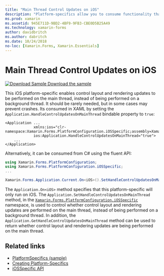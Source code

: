 ```yaml
---
title: "Main Thread Control Updates on iOS"
description: "Platform-specifics allow you to consume functionality that's only available on a specific platform, without implementing custom renderers or effects. This article explains how to consume the iOS platform-specific that enables control layout and rendering updates to be performed on the main thread."
ms.prod: xamarin
ms.assetid: 945E711D-9BD2-4BF9-9FB3-CBE0D5B25A49
ms.technology: xamarin-forms
author: davidbritch
ms.author: dabritch
ms.date: 10/24/2018
no-loc: [Xamarin.Forms, Xamarin.Essentials]
---
```


# Main Thread Control Updates on iOS

[![Download Sample](~/media/shared/download.png) Download the sample](/samples/xamarin/xamarin-forms-samples/userinterface-platformspecifics)

This iOS platform-specific enables control layout and rendering updates to be performed on the main thread, instead of being performed on a background thread. It should be rarely needed, but in some cases may prevent crashes. Its consumed in XAML by setting the `Application.HandleControlUpdatesOnMainThread` bindable property to `true`:

```xaml
<Application ...
             xmlns:ios="clr-namespace:Xamarin.Forms.PlatformConfiguration.iOSSpecific;assembly=Xamarin.Forms.Core"
             ios:Application.HandleControlUpdatesOnMainThread="true">
    ...
</Application>
```

Alternatively, it can be consumed from C# using the fluent API:

```csharp
using Xamarin.Forms.PlatformConfiguration;
using Xamarin.Forms.PlatformConfiguration.iOSSpecific;
...

Xamarin.Forms.Application.Current.On<iOS>().SetHandleControlUpdatesOnMainThread(true);
```

The `Application.On<iOS>` method specifies that this platform-specific will only run on iOS. The `Application.SetHandleControlUpdatesOnMainThread` method, in the [`Xamarin.Forms.PlatformConfiguration.iOSSpecific`](xref:Xamarin.Forms.PlatformConfiguration.iOSSpecific) namespace, is used to control whether control layout and rendering updates are performed on the main thread, instead of being performed on a background thread. In addition, the `Application.GetHandleControlUpdatesOnMainThread` method can be used to return whether control layout and rendering updates are being performed on the main thread.

## Related links

- [PlatformSpecifics (sample)](/samples/xamarin/xamarin-forms-samples/userinterface-platformspecifics)
- [Creating Platform-Specifics](~/xamarin-forms/platform/platform-specifics/index.md#creating-platform-specifics)
- [iOSSpecific API](xref:Xamarin.Forms.PlatformConfiguration.iOSSpecific)